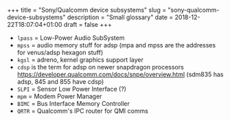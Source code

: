 +++
title = "Sony/Qualcomm device subsystems"
slug = "sony-qualcomm-device-subsystems"
description = "Small glossary"
date = 2018-12-22T18:07:04+01:00
draft = false
+++

- `lpass` = Low-Power Audio SubSystem
- `mpss` = audio memory stuff for adsp
  (mpa and mpss are the addresses for venus/adsp hexagon stuff)
- `kgsl` = adreno, kernel graphics support layer
- `cdsp` is the term for adsp on newer snapdragon processors
  https://developer.qualcomm.com/docs/snpe/overview.html
  (sdm835 has adsp, 845 and 855 have cdsp)
- `SLPI` = Sensor Low Power Interface (?)
- `mpm` = Modem Power Manager
- `BIMC` = Bus Interface Memory Controller
- `QRTR` = Qualcomm's IPC router for QMI comms
